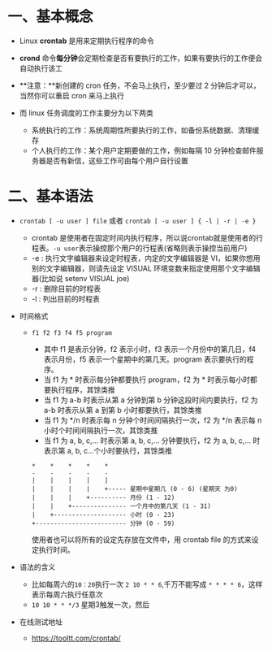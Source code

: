 # 一、基本概念

- Linux **crontab** 是用来定期执行程序的命令
- **crond** 命令**每分钟**会定期检查是否有要执行的工作，如果有要执行的工作便会自动执行该工

- **注意：**新创建的 cron 任务，不会马上执行，至少要过 2 分钟后才可以，当然你可以重启 cron 来马上执行
- 而 linux 任务调度的工作主要分为以下两类
  - 系统执行的工作：系统周期性所要执行的工作，如备份系统数据、清理缓存
  - 个人执行的工作：某个用户定期要做的工作，例如每隔 10 分钟检查邮件服务器是否有新信，这些工作可由每个用户自行设置



# 二、基本语法

- `crontab [ -u user ] file` 或者 `crontab [ -u user ] { -l | -r | -e }`

  - crontab 是使用者在固定时间内执行程序，所以说crontab就是使用者的行程表。`-u user`表示操控那个用户的行程表(省略则表示操控当前用户)
  - -e : 执行文字编辑器来设定时程表，内定的文字编辑器是 VI，如果你想用别的文字编辑器，则请先设定 VISUAL 环境变数来指定使用那个文字编辑器(比如说 setenv VISUAL joe)
  - -r : 删除目前的时程表
  - -l : 列出目前的时程表

- 时间格式

  - ```
    f1 f2 f3 f4 f5 program
    ```

    - 其中 f1 是表示分钟，f2 表示小时，f3 表示一个月份中的第几日，f4 表示月份，f5 表示一个星期中的第几天。program 表示要执行的程序。
    - 当 f1 为 * 时表示每分钟都要执行 program，f2 为 * 时表示每小时都要执行程序，其馀类推
    - 当 f1 为 a-b 时表示从第 a 分钟到第 b 分钟这段时间内要执行，f2 为 a-b 时表示从第 a 到第 b 小时都要执行，其馀类推
    - 当 f1 为 */n 时表示每 n 分钟个时间间隔执行一次，f2 为 */n 表示每 n 小时个时间间隔执行一次，其馀类推
    - 当 f1 为 a, b, c,... 时表示第 a, b, c,... 分钟要执行，f2 为 a, b, c,... 时表示第 a, b, c...个小时要执行，其馀类推

    ```
    *    *    *    *    *
    -    -    -    -    -
    |    |    |    |    |
    |    |    |    |    +----- 星期中星期几 (0 - 6) (星期天 为0)
    |    |    |    +---------- 月份 (1 - 12) 
    |    |    +--------------- 一个月中的第几天 (1 - 31)
    |    +-------------------- 小时 (0 - 23)
    +------------------------- 分钟 (0 - 59)
    ```

    使用者也可以将所有的设定先存放在文件中，用 crontab file 的方式来设定执行时间。

- 语法的含义
  - 比如每周六的`10：20`执行一次 `2 10 * * 6`,千万不能写成 `* * * * 6`，这样表示每周六执行任意次
  - `10 10 * * */3` 星期3触发一次，然后
- 在线测试地址
  - https://tooltt.com/crontab/